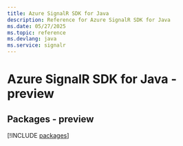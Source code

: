 ```yaml
---
title: Azure SignalR SDK for Java
description: Reference for Azure SignalR SDK for Java
ms.date: 05/27/2025
ms.topic: reference
ms.devlang: java
ms.service: signalr
---
```

# Azure SignalR SDK for Java - preview
## Packages - preview
[!INCLUDE [packages](signalr-index.md)]